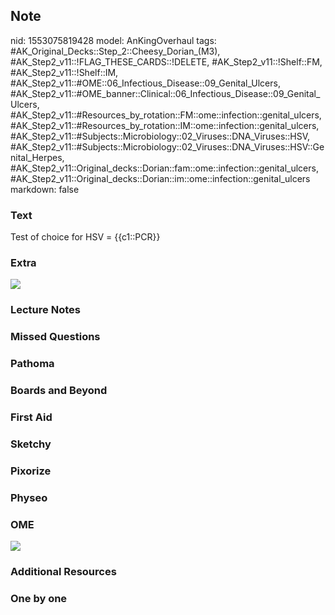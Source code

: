 ## Note
nid: 1553075819428
model: AnKingOverhaul
tags: #AK_Original_Decks::Step_2::Cheesy_Dorian_(M3), #AK_Step2_v11::!FLAG_THESE_CARDS::!DELETE, #AK_Step2_v11::!Shelf::FM, #AK_Step2_v11::!Shelf::IM, #AK_Step2_v11::#OME::06_Infectious_Disease::09_Genital_Ulcers, #AK_Step2_v11::#OME_banner::Clinical::06_Infectious_Disease::09_Genital_Ulcers, #AK_Step2_v11::#Resources_by_rotation::FM::ome::infection::genital_ulcers, #AK_Step2_v11::#Resources_by_rotation::IM::ome::infection::genital_ulcers, #AK_Step2_v11::#Subjects::Microbiology::02_Viruses::DNA_Viruses::HSV, #AK_Step2_v11::#Subjects::Microbiology::02_Viruses::DNA_Viruses::HSV::Genital_Herpes, #AK_Step2_v11::Original_decks::Dorian::fam::ome::infection::genital_ulcers, #AK_Step2_v11::Original_decks::Dorian::im::ome::infection::genital_ulcers
markdown: false

### Text
Test of choice for HSV = {{c1::PCR}}

### Extra
<div>
  <div>
    <div>
      <div>
        <div>
          <div>
            <div>
              <b><i><img src="hmmmmm%20(1).png"></i></b>
            </div>
          </div>
        </div>
      </div>
    </div>
  </div>
</div>

### Lecture Notes


### Missed Questions


### Pathoma


### Boards and Beyond


### First Aid


### Sketchy


### Pixorize


### Physeo


### OME
<div class="ome-widget">
  <a href=
  "https://onlinemeded.org/spa/infectious-disease/genital-ulcers/acquire?ref=anki">
  <img src="_OME_AnkiFlashcards_Lesson_5.png"></a>
</div>

### Additional Resources


### One by one

